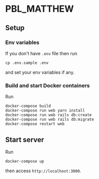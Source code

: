 # PBL_MATTHEW

## Setup

### Env variables

If you don't have `.env` file then run

```
cp .env.sample .env
```

and set your env variables if any.

### Build and start Docker containers

Run

```
docker-compose build
docker-compose run web yarn install
docker-compose run web rails db:create
docker-compose run web rails db:migrate
docker-compose restart web
```

## Start server

Run

```
docker-compose up
```

then access `http://localhost:3000`.
